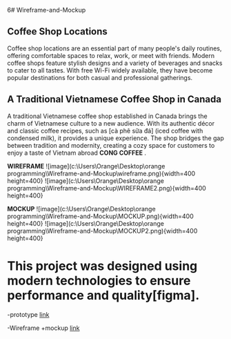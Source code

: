 6# Wireframe-and-Mockup

## Coffee Shop Locations
Coffee shop locations are an essential part of many people's daily routines,
 offering comfortable spaces to relax, work, or meet with friends. Modern coffee shops feature stylish designs and a 
 variety of beverages and snacks to cater to all tastes. With free Wi-Fi widely available, 
they have become popular destinations for both casual and professional gatherings.


## A Traditional Vietnamese Coffee Shop in Canada
A traditional Vietnamese coffee shop established in Canada brings the charm of Vietnamese culture to a new audience.
 With its authentic décor and classic coffee recipes, such as [cà phê sữa đá] (iced coffee with condensed milk), 
 it provides a unique experience. The shop bridges the gap between tradition and modernity,
 creating a cozy space for customers to enjoy a taste of Vietnam abroad **CONG COFFEE**   .



 **WIREFRAME**
![image](c:\Users\Orange\Desktop\orange programming\Wireframe-and-Mockup\wireframe.png){width=400 height=400}
![image](c:\Users\Orange\Desktop\orange programming\Wireframe-and-Mockup\WIREFRAME2.png){width=400 height=400}



 **MOCKUP**
![image](c:\Users\Orange\Desktop\orange programming\Wireframe-and-Mockup\MOCKUP.png){width=400 height=400}
![image](c:\Users\Orange\Desktop\orange programming\Wireframe-and-Mockup\MOCKUP2.png){width=400 height=400}




# This project was designed using modern technologies to ensure performance and quality[figma].

  -prototype
  [link](https://www.figma.com/proto/Qd2hXsCq4WPlyS4fcqz9UP/Wireframe-and-Mockup?node-id=56-3&node-type=frame&t=31OB5a3LR4JJlTT1-1&scaling=min-zoom&content-scaling=fixed&page-id=56%3A2)

  -Wireframe +mockup
  [link](https://www.figma.com/design/Qd2hXsCq4WPlyS4fcqz9UP/Wireframe-and-Mockup?node-id=0-1&t=lcSbuKExEB8H4fAf-1)